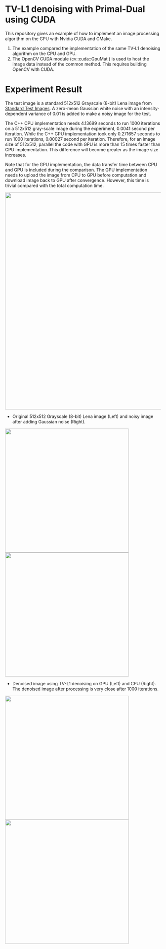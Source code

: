 # TV-L1 denoising with Primal-Dual using CUDA

This repository gives an example of how to implement an image processing algorithm on the GPU with Nvidia CUDA and CMake.
1. The example compared the implementation of the same TV-L1 denoising algorithm on the CPU and GPU.
2. The OpenCV CUDA module (cv::cuda::GpuMat ) is used to host the image data instead of the common method. This requires building OpenCV with CUDA.

# Experiment Result

The test image is a standard 512x512 Grayscale (8-bit) Lena image from [Standard Test Images](https://www.ece.rice.edu/~wakin/images/). A zero-mean Gaussian white noise with an intensity-dependent variance of 0.01 is added to make a noisy image for the test.

The C++ CPU implementation needs 4.13699 seconds to run 1000 iterations on a 512x512 gray-scale image during the experiment, 0.0041 second per iteration. While the C++ GPU implementation took only 0.271657 seconds to run 1000 iterations, 0.00027 second per iteration. Therefore, for an image size of 512x512, parallel the code with GPU is more than 15 times faster than CPU implementation. This difference will become greater as the image size increases.

Note that for the GPU implementation, the data transfer time between CPU and GPU is included during the comparison. The GPU implementation needs to upload the image from CPU to GPU before computation and download image back to GPU after convergence. However, this time is trivial compared with the total computation time.

<img src="../master/Data/Test_Result.png?raw=true" width="700" >

* Original 512x512 Grayscale (8-bit) Lena image (Left) and noisy image after adding Gaussian noise (Right). 

<img src="../master/Data/lena512.bmp?raw=true" width="400" height="400">  <img src="../master/Data/lenna_512_noisy.bmp?raw=true" width="400" height="400">


* Denoised image using TV-L1 denoising on GPU (Left) and CPU (Right). The denoised image after processing is very close after 1000 iterations. 

<img src="../master/Data/lenna_512_denoised_gpu.bmp?raw=true" width="400" height="400">  <img src="../master/Data/lenna_512_denoised_cpu.bmp?raw=true" width="400" height="400">